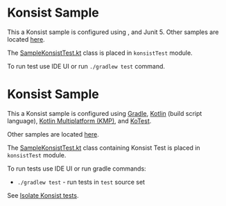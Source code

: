 # Konsist Sample

This a Konsist sample is configured using , 
and Junit 5. Other samples are located [here](..). 

The [SampleKonsistTest.kt](src/jvmTest/kotlin/com/sample/SampleKonsistTest.kt) class is placed in `konsistTest`
module.

To run test use IDE UI or run `./gradlew test` command.


# Konsist Sample

This a Konsist sample is configured using [Gradle](https://docs.gradle.org/current/userguide/userguide.html),
[Kotlin](https://kotlinlang.org/) (build script language), 
[Kotlin Multiplatform (KMP)](https://kotlinlang.org/docs/multiplatform.html), 
and [KoTest](https://kotest.io).

Other samples are located [here](..).

The [SampleKonsistTest.kt](src/jvmTest/kotlin/com/sample/SampleKonsistTest.kt) class containing Konsist Test is placed 
in `konsistTest`
module.

To run tests use IDE UI or run gradle commands:
- `./gradlew test` - run tests in `test` source set

See [Isolate Konsist tests](https://docs.konsist.lemonappdev.com/advanced/isolate-konsist-tests).
